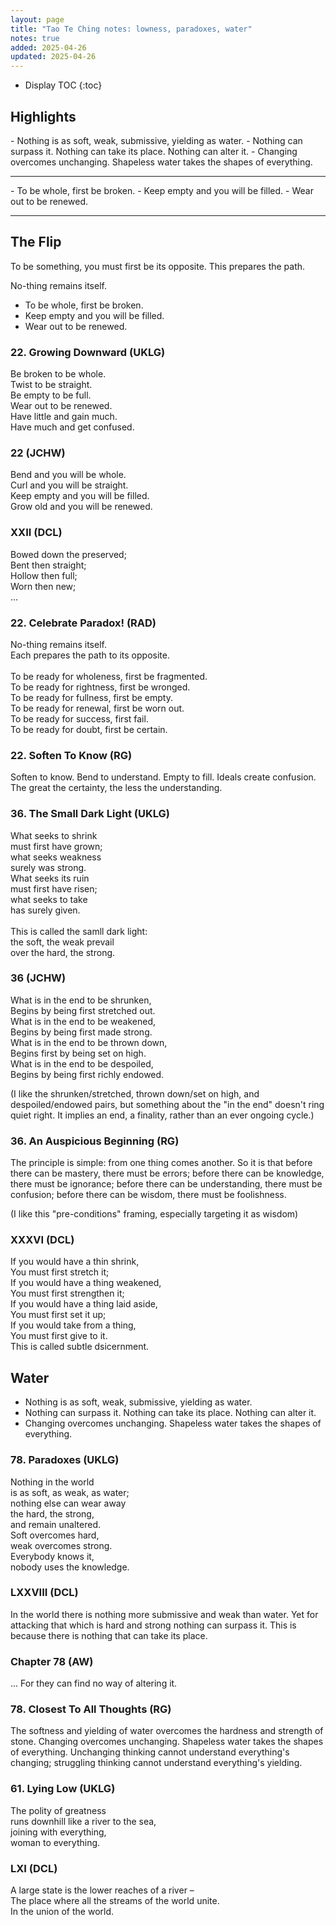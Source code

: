 ```yaml
---
layout: page
title: "Tao Te Ching notes: lowness, paradoxes, water"
notes: true
added: 2025-04-26
updated: 2025-04-26
---
```


* Display TOC
{:toc}

## Highlights

<div class="boxout-light" markdown="1">
- Nothing is as soft, weak, submissive, yielding as water.
- Nothing can surpass it. Nothing can take its place. Nothing can alter it. 
- Changing overcomes unchanging. Shapeless water takes the shapes of everything.
<hr>
- To be whole, first be broken.
- Keep empty and you will be filled.
- Wear out to be renewed.
</div>

---

## The Flip

To be something, you must first be its opposite. This prepares the path.

No-thing remains itself.

- To be whole, first be broken.
- Keep empty and you will be filled.
- Wear out to be renewed.

### 22. Growing Downward (UKLG)

Be broken to be whole.<br>
Twist to be straight.<br>
Be empty to be full.<br>
Wear out to be renewed.<br>
Have little and gain much.<br>
Have much and get confused.

### 22 (JCHW)

Bend and you will be whole.<br>
Curl and you will be straight.<br>
Keep empty and you will be filled.<br>
Grow old and you will be renewed.

### XXII (DCL)

Bowed down the preserved;<br>
Bent then straight;<br>
Hollow then full;<br>
Worn then new;<br>
...

### 22. Celebrate Paradox! (RAD)

No-thing remains itself.<br>
Each prepares the path to its opposite.<br>
<br>
To be ready for wholeness, first be fragmented.<br>
To be ready for rightness, first be wronged.<br>
To be ready for fullness, first be empty.<br>
To be ready for renewal, first be worn out.<br>
To be ready for success, first fail.<br>
To be ready for doubt, first be certain.

### 22. Soften To Know (RG)

Soften to know. Bend to understand. Empty to fill. Ideals create confusion. The great the certainty, the less the understanding.

### 36. The Small Dark Light (UKLG)

What seeks to shrink<br>
must first have grown;<br>
what seeks weakness<br>
surely was strong.<br>
What seeks its ruin<br>
must first have risen;<br>
what seeks to take<br>
has surely given.<br>
<br>
This is called the samll dark light:<br>
the soft, the weak prevail<br>
over the hard, the strong.

### 36 (JCHW)

What is in the end to be shrunken,<br>
Begins by being first stretched out.<br>
What is in the end to be weakened,<br>
Begins by being first made strong.<br>
What is in the end to be thrown down,<br>
Begins first by being set on high.<br>
What is in the end to be despoiled,<br>
Begins by being first richly endowed.

(I like the shrunken/stretched, thrown down/set on high, and despoiled/endowed pairs, but something about the "in the end" doesn't ring quiet right. It implies an end, a finality, rather than an ever ongoing cycle.)

### 36. An Auspicious Beginning (RG)

The principle is simple: from one thing comes another. So it is that before there can be mastery, there must be errors; before there can be knowledge, there must be ignorance; before there can be understanding, there must be confusion; before there can be wisdom, there must be foolishness.

(I like this "pre-conditions" framing, especially targeting it as wisdom)

### XXXVI (DCL)

If you would have a thin shrink,<br>
You must first stretch it;<br>
If you would have a thing weakened,<br>
You must first strengthen it;<br>
If you would have a thing laid aside,<br>
You must first set it up;<br>
If you would take from a thing,<br>
You must first give to it.<br>
This is called subtle dsicernment.

## Water

- Nothing is as soft, weak, submissive, yielding as water.
- Nothing can surpass it. Nothing can take its place. Nothing can alter it. 
- Changing overcomes unchanging. Shapeless water takes the shapes of everything.

### 78. Paradoxes (UKLG)

Nothing in the world<br>
is as soft, as weak, as water;<br>
nothing else can wear away<br>
the hard, the strong,<br>
and remain unaltered.<br>
Soft overcomes hard,<br>
weak overcomes strong.<br>
Everybody knows it,<br>
nobody uses the knowledge.

### LXXVIII (DCL)

In the world there is nothing more submissive and weak than water. Yet for attacking that which is hard and strong nothing can surpass it. This is because there is nothing that can take its place.

### Chapter 78 (AW)

... For they can find no way of altering it.

### 78. Closest To All Thoughts (RG)

The softness and yielding of water overcomes the hardness and strength of stone. Changing overcomes unchanging.
Shapeless water takes the shapes of everything. Unchanging thinking cannot understand everything's changing; struggling thinking cannot understand everything's yielding.

### 61. Lying Low (UKLG)

The polity of greatness<br>
runs downhill like a river to the sea,<br>
joining with everything,<br>
woman to everything.

### LXI (DCL)

A large state is the lower reaches of a river –<br>
The place where all the streams of the world unite.<br>
In the union of the world.
